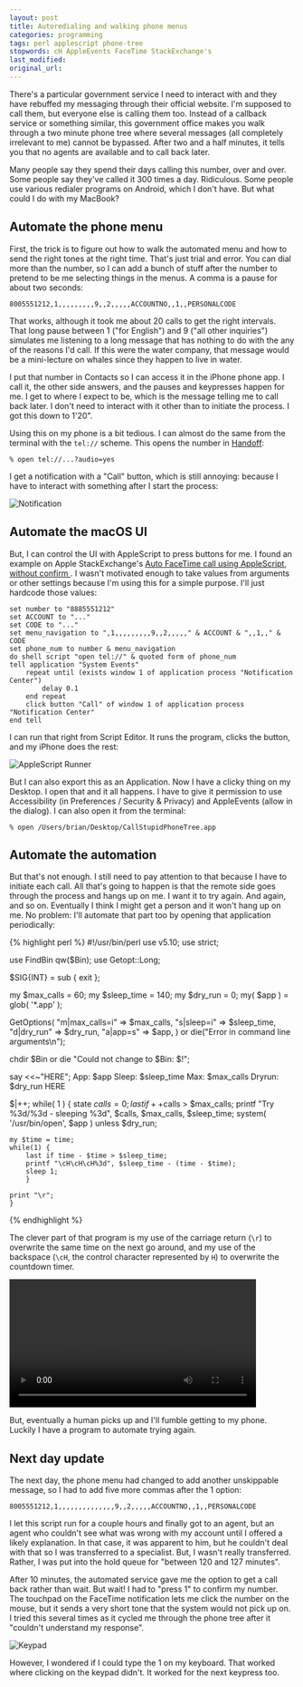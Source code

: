 ```yaml
---
layout: post
title: Autoredialing and walking phone menus
categories: programming
tags: perl applescript phone-tree
stopwords: cH AppleEvents FaceTime StackExchange's
last_modified:
original_url:
---
```


There's a particular government service I need to interact with and they have rebuffed my messaging through their official website. I'm supposed to call them, but everyone else is calling them too. Instead of a callback service or something similar, this government office makes you walk through a two minute phone tree where several messages (all completely irrelevant to me) cannot be bypassed. After two and a half minutes, it tells you that no agents are available and to call back later.

Many people say they spend their days calling this number, over and over. Some people say they've called it 300 times a day. Ridiculous. Some people use various redialer programs on Android, which I don't have. But what could I do with my MacBook?

## Automate the phone menu

First, the trick is to figure out how to walk the automated menu and how to send the right tones at the right time. That's just trial and error. You can dial more than the number, so I can add a bunch of stuff after the number to pretend to be me selecting things in the menus. A comma is a pause for about two seconds:

	8005551212,1,,,,,,,,,9,,2,,,,,ACCOUNTNO,,1,,PERSONALCODE

That works, although it took me about 20 calls to get the right intervals. That long pause between 1 ("for English") and 9 ("all other inquiries") simulates me listening to a long message that has nothing to do with the any of the reasons I'd call. If this were the water company, that message would be a mini-lecture on whales since they happen to live in water.

I put that number in Contacts so I can access it in the iPhone phone app. I call it, the other side answers, and the pauses and keypresses happen for me. I get to where I expect to be, which is the message telling me to call back later. I don't need to interact with it other than to initiate the process. I got this down to 1'20".

Using this on my phone is a bit tedious. I can almost do the same from the terminal with the `tel://` scheme. This opens the number in [Handoff](https://support.apple.com/en-us/HT209455):

    % open tel://...?audio=yes

I get a notification with a "Call" button, which is still annoying: because I have to interact with something after I start the process:

![Notification](/images/phone_menu_automation/notification.png)

## Automate the macOS UI

But, I can control the UI with AppleScript to press buttons for me. I found an example on Apple StackExchange's [Auto FaceTime call using AppleScript, without confirm
](https://apple.stackexchange.com/a/363833/26244). I wasn't motivated enough to take values from arguments or other settings because I'm using this for a simple purpose. I'll just hardcode those values:

	set number to "8885551212"
	set ACCOUNT to "..."
	set CODE to "..."
	set menu_navigation to ",1,,,,,,,,,9,,2,,,,," & ACCOUNT & ",,1,," & CODE
	set phone_num to number & menu_navigation
	do shell script "open tel://" & quoted form of phone_num
	tell application "System Events"
		repeat until (exists window 1 of application process "Notification Center")
			delay 0.1
		end repeat
		click button "Call" of window 1 of application process "Notification Center"
	end tell

I can run that right from Script Editor. It runs the program, clicks the button, and my iPhone does the rest:

![AppleScript Runner](/images/phone_menu_automation/applescript.png)

But I can also export this as an Application. Now I have a clicky thing on my Desktop. I open that and it all happens. I have to give it permission to use Accessibility (in Preferences / Security & Privacy) and AppleEvents (allow in the dialog). I can also open it from the terminal:

	% open /Users/brian/Desktop/CallStupidPhoneTree.app

## Automate the automation

But that's not enough. I still need to pay attention to that because I have to initiate each call. All that's going to happen is that the remote side goes through the process and hangs up on me. I want it to try again. And again, and so on. Eventually I think I might get a person and it won't hang up on me. No problem: I'll automate that part too by opening that application periodically:

{% highlight perl %}
#!/usr/bin/perl
use v5.10;
use strict;

use FindBin qw($Bin);
use Getopt::Long;

$SIG{INT} = sub { exit };

my $max_calls  = 60;
my $sleep_time = 140;
my $dry_run    = 0;
my( $app )     = glob( '*.app' );

GetOptions(
	"m|max_calls=i" => \$max_calls,
	"s|sleep=i"     => \$sleep_time,
	"d|dry_run"     => \$dry_run,
	"a|app=s"       => \$app,
	)
   or die("Error in command line arguments\n");

chdir $Bin or die "Could not change to $Bin: $!";

say <<~"HERE";
	App:    $app
	Sleep:  $sleep_time
	Max:    $max_calls
	Dryrun: $dry_run
	HERE

$|++;
while( 1 ) {
	state $calls = 0;
	last if ++$calls > $max_calls;
	printf "Try %3d/%3d - sleeping %3d", $calls, $max_calls, $sleep_time;
	system( '/usr/bin/open', $app ) unless $dry_run;

	my $time = time;
	while(1) {
		last if time - $time > $sleep_time;
		printf "\cH\cH\cH%3d", $sleep_time - (time - $time);
		sleep 1;
		}

	print "\r";
	}
{% endhighlight %}

The clever part of that program is my use of the carriage return (`\r`) to overwrite the same time on the next go around, and my use of the backspace (`\cH`, the control character represented by `H`) to overwrite the countdown timer.

<video class="center" width="436" height="226" autoplay>
  <source src="/images/phone_menu_automation/PhoneTree.mp4" type="video/mp4">
Your browser does not support the video tag.
</video>

But, eventually a human picks up and I'll fumble getting to my phone. Luckily I have a program to automate trying again.

## Next day update

The next day, the phone menu had changed to add another unskippable message, so I had to add five more commas after the 1 option:

	8005551212,1,,,,,,,,,,,,,,9,,2,,,,,ACCOUNTNO,,1,,PERSONALCODE

I let this script run for a couple hours and finally got to an agent, but an agent who couldn't see what was wrong with my account until I offered a likely explanation. In that case, it was apparent to him, but he couldn't deal with that so I was transferred to a specialist. But, I wasn't really transferred. Rather, I was put into the hold queue for "between 120 and 127 minutes".

After 10 minutes, the automated service gave me the option to get a call back rather than wait. But wait! I had to "press 1" to confirm my number. The touchpad on the FaceTime notification lets me click the number on the mouse, but it sends a very short tone that the system would not pick up on. I tried this several times as it cycled me through the phone tree after it "couldn't understand my response".

![Keypad](/images/phone_menu_automation/keypad.png)

However, I wondered if I could type the 1 on my keyboard. That worked where clicking on the keypad didn't. It worked for the next keypress too.
